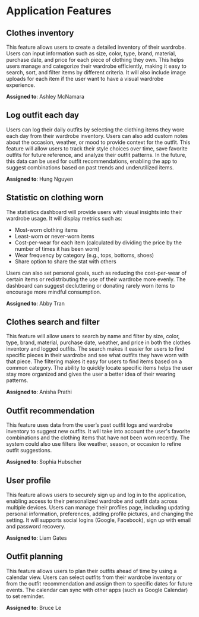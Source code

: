 # Application Features

## Clothes inventory
This feature allows users to create a detailed inventory of their wardrobe. Users can input information such as size, color, type, brand, material, purchase date, and price for each piece of clothing they own. This helps users manage and categorize their wardrobe efficiently, making it easy to search, sort, and filter items by different criteria. It will also include image uploads for each item if the user want to have a visual wardrobe experience. 

**Assigned to**: Ashley McNamara

## Log outfit each day
Users can log their daily outfits by selecting the clothing items they wore each day from their wardrobe inventory. Users can also add custom notes about the occasion, weather, or mood to provide context for the outfit. This feature will allow users to track their style choices over time, save favorite outfits for future reference, and analyze their outfit patterns. In the future, this data can be used for outfit recommendations, enabling the app to suggest combinations based on past trends and underutilized items.

**Assigned to**: Hung Nguyen

## Statistic on clothing worn
The statistics dashboard will provide users with visual insights into their wardrobe usage. It will display metrics such as:
- Most-worn clothing items
- Least-worn or never-worn items
- Cost-per-wear for each item (calculated by dividing the price by the number of times it has been worn)
- Wear frequency by category (e.g., tops, bottoms, shoes)
- Share option to share the stat with others
  
Users can also set personal goals, such as reducing the cost-per-wear of certain items or redistributing the use of their wardrobe more evenly. The dashboard can suggest decluttering or donating rarely worn items to encourage more mindful consumption.

**Assigned to**: Abby Tran

## Clothes search and filter 
This feature will allow users to search by name and filter by size, color, type, brand, material, purchase date, weather, and price in both the clothes inventory and logged outfits. The search makes it easier for users to find specific pieces in their wardrobe and see what outfits they have worn with that piece. The filtering makes it easy for users to find items based on a common category. The ability to quickly locate specific items helps the user stay more organized and gives the user a better idea of their wearing patterns.

**Assigned to**: Anisha Prathi

## Outfit recommendation 
This feature uses data from the user’s past outfit logs and wardrobe inventory to suggest new outfits. It will take into account the user's favorite combinations and the clothing items that have not been worn recently. The system could also use filters like weather, season, or occasion to refine outfit suggestions. 

**Assigned to**: Sophia Hubscher

## User profile
This feature allows users to securely sign up and log in to the application, enabling access to their personalized wardrobe and outfit data across multiple devices. Users can manage their profiles page, including updating personal information, preferences, adding profile pictures, and changing the setting. It will supports social logins (Google, Facebook), sign up with email and password recovery.

**Assigned to**: Liam Gates

## Outfit planning
This feature allows users to plan their outfits ahead of time by using a calendar view. Users can select outfits from their wardrobe inventory or from the outfit recommendation and assign them to specific dates for future events. The calendar can sync with other apps (such as Google Calendar) to set reminder.

**Assigned to**: Bruce Le
  
